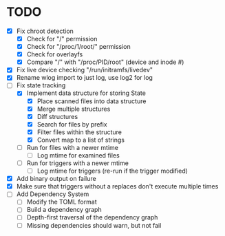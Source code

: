 # TODO

- [x] Fix chroot detection
    - [x] Check for "/" permission
    - [x] Check for "/proc/1/root/" permission
    - [x] Check for overlayfs
    - [x] Compare "/" with "/proc/PID/root" (device and inode #)
- [x] Fix live device checking "/run/initramfs/livedev"
- [x] Rename wlog import to just log, use log2 for log
- [ ] Fix state tracking
    - [x] Implement data structure for storing State
        - [x] Place scanned files into data structure
        - [x] Merge multiple structures
        - [x] Diff structures
        - [x] Search for files by prefix
        - [x] Filter files within the structure
        - [x] Convert map to a list of strings
    - [ ] Run for files with a newer mtime
        - [ ] Log mtime for examined files
    - [ ] Run for triggers with a newer mtime
        - [ ] Log mtime for triggers (re-run if the trigger modified)
- [x] Add binary output on failure
- [x] Make sure that triggers without a replaces don't execute multiple times
- [ ] Add Dependency System
    - [ ] Modify the TOML format
    - [ ] Build a dependency graph
    - [ ] Depth-first traversal of the dependency graph
    - [ ] Missing dependencies should warn, but not fail
